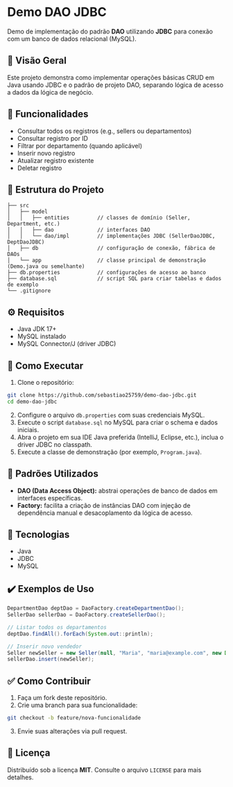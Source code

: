 # Demo DAO JDBC

Demo de implementação do padrão **DAO** utilizando **JDBC** para conexão com um banco de dados relacional (MySQL).

## 🚀 Visão Geral

Este projeto demonstra como implementar operações básicas CRUD em Java usando JDBC e o padrão de projeto DAO, separando lógica de acesso a dados da lógica de negócio.

## 🧩 Funcionalidades

- Consultar todos os registros (e.g., sellers ou departamentos)  
- Consultar registro por ID  
- Filtrar por departamento (quando aplicável)  
- Inserir novo registro  
- Atualizar registro existente  
- Deletar registro  

## 📁 Estrutura do Projeto

```
├── src
│   ├── model
│   │   ├── entities         // classes de domínio (Seller, Department, etc.)
│   │   ├── dao              // interfaces DAO
│   │   └── dao/impl         // implementações JDBC (SellerDaoJDBC, DeptDaoJDBC)
│   ├── db                   // configuração de conexão, fábrica de DAOs
│   └── app                  // classe principal de demonstração (Demo.java ou semelhante)
├── db.properties            // configurações de acesso ao banco
├── database.sql             // script SQL para criar tabelas e dados de exemplo
└── .gitignore
```

## ⚙️ Requisitos

- Java JDK 17+
- MySQL instalado  
- MySQL Connector/J (driver JDBC)

## 🔧 Como Executar

1. Clone o repositório:

```bash
git clone https://github.com/sebastiao25759/demo-dao-jdbc.git
cd demo-dao-jdbc
```

2. Configure o arquivo `db.properties` com suas credenciais MySQL.
3. Execute o script `database.sql` no MySQL para criar o schema e dados iniciais.
4. Abra o projeto em sua IDE Java preferida (IntelliJ, Eclipse, etc.), inclua o driver JDBC no classpath.
5. Execute a classe de demonstração (por exemplo, `Program.java`).

## 🧠 Padrões Utilizados

- **DAO (Data Access Object):** abstrai operações de banco de dados em interfaces específicas.  
- **Factory:** facilita a criação de instâncias DAO com injeção de dependência manual e desacoplamento da lógica de acesso.

## 📌 Tecnologias

- Java  
- JDBC  
- MySQL

## ✔️ Exemplos de Uso

```java
DepartmentDao deptDao = DaoFactory.createDepartmentDao();
SellerDao sellerDao = DaoFactory.createSellerDao();

// Listar todos os departamentos
deptDao.findAll().forEach(System.out::println);

// Inserir novo vendedor
Seller newSeller = new Seller(null, "Maria", "maria@example.com", new Date(), 3000.0, dept);
sellerDao.insert(newSeller);
```

## ✅ Como Contribuir

1. Faça um fork deste repositório.  
2. Crie uma branch para sua funcionalidade:  

```bash
git checkout -b feature/nova-funcionalidade
```

3. Envie suas alterações via pull request.

## 📝 Licença

Distribuído sob a licença **MIT**. Consulte o arquivo `LICENSE` para mais detalhes.
